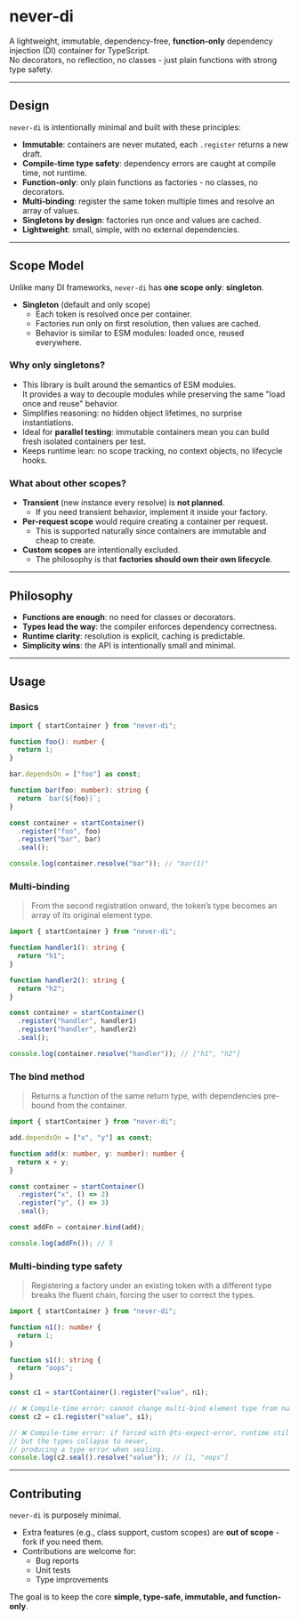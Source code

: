 # never-di

A lightweight, immutable, dependency-free, **function-only** dependency injection (DI) container for TypeScript.  
No decorators, no reflection, no classes - just plain functions with strong type safety.

---

## Design

`never-di` is intentionally minimal and built with these principles:

- **Immutable**: containers are never mutated, each `.register` returns a new draft.
- **Compile-time type safety**: dependency errors are caught at compile time, not runtime.
- **Function-only**: only plain functions as factories - no classes, no decorators.
- **Multi-binding**: register the same token multiple times and resolve an array of values.
- **Singletons by design**: factories run once and values are cached.
- **Lightweight**: small, simple, with no external dependencies.

---

## Scope Model

Unlike many DI frameworks, `never-di` has **one scope only**: **singleton**.

- **Singleton** (default and only scope)
  - Each token is resolved once per container.
  - Factories run only on first resolution, then values are cached.
  - Behavior is similar to ESM modules: loaded once, reused everywhere.

### Why only singletons?

- This library is built around the semantics of ESM modules.  
  It provides a way to decouple modules while preserving the same "load once and reuse" behavior.
- Simplifies reasoning: no hidden object lifetimes, no surprise instantiations.
- Ideal for **parallel testing**: immutable containers mean you can build fresh isolated containers per test.
- Keeps runtime lean: no scope tracking, no context objects, no lifecycle hooks.

### What about other scopes?

- **Transient** (new instance every resolve) is **not planned**.
  - If you need transient behavior, implement it inside your factory.
- **Per-request scope** would require creating a container per request.
  - This is supported naturally since containers are immutable and cheap to create.
- **Custom scopes** are intentionally excluded.
  - The philosophy is that **factories should own their own lifecycle**.

---

## Philosophy

- **Functions are enough**: no need for classes or decorators.
- **Types lead the way**: the compiler enforces dependency correctness.
- **Runtime clarity**: resolution is explicit, caching is predictable.
- **Simplicity wins**: the API is intentionally small and minimal.

---

## Usage

### Basics

```ts
import { startContainer } from "never-di";

function foo(): number {
  return 1;
}

bar.dependsOn = ["foo"] as const;

function bar(foo: number): string {
  return `bar(${foo})`;
}

const container = startContainer()
  .register("foo", foo)
  .register("bar", bar)
  .seal();

console.log(container.resolve("bar")); // "bar(1)"
```

### Multi-binding

> From the second registration onward, the token’s type becomes an array of its original element type.

```ts
import { startContainer } from "never-di";

function handler1(): string {
  return "h1";
}

function handler2(): string {
  return "h2";
}

const container = startContainer()
  .register("handler", handler1)
  .register("handler", handler2)
  .seal();

console.log(container.resolve("handler")); // ["h1", "h2"]
```

### The bind method

> Returns a function of the same return type, with dependencies pre-bound from the container.

```ts
import { startContainer } from "never-di";

add.dependsOn = ["x", "y"] as const;

function add(x: number, y: number): number {
  return x + y;
}

const container = startContainer()
  .register("x", () => 2)
  .register("y", () => 3)
  .seal();

const addFn = container.bind(add);

console.log(addFn()); // 5
```

### Multi-binding type safety

> Registering a factory under an existing token with a different type breaks the fluent chain, forcing the user to correct the types.

```ts
import { startContainer } from "never-di";

function n1(): number {
  return 1;
}

function s1(): string {
  return "oops";
}

const c1 = startContainer().register("value", n1);

// ❌ Compile-time error: cannot change multi-bind element type from number -> string
const c2 = c1.register("value", s1);

// ❌ Compile-time error: if forced with @ts-expect-error, runtime still succeeds,
// but the types collapse to never,
// producing a type error when sealing.
console.log(c2.seal().resolve("value")); // [1, "oops"]
```

---

## Contributing

`never-di` is purposely minimal.

- Extra features (e.g., class support, custom scopes) are **out of scope** - fork if you need them.
- Contributions are welcome for:
  - Bug reports
  - Unit tests
  - Type improvements

The goal is to keep the core **simple, type-safe, immutable, and function-only**.
